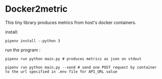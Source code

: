Docker2metric
=============

This tiny library produces metrics from host's docker containers.

install:

   ``pipenv install --python 3``

run the program : 

   ``pipenv run python main.py # produces metrics as json on stdout``

   ``pipenv run python main.py --send # send one POST request by container to the url specified in .env file for API_URL value``
